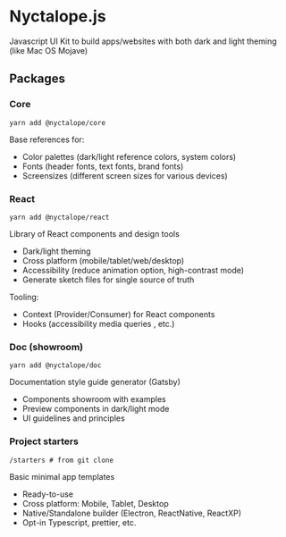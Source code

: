 # Nyctalope.js

Javascript UI Kit to build apps/websites with both dark and light theming (like Mac OS Mojave)

## Packages

### Core

```shell
yarn add @nyctalope/core
```

Base references for:

- Color palettes (dark/light reference colors, system colors)
- Fonts (header fonts, text fonts, brand fonts)
- Screensizes (different screen sizes for various devices)

### React

```shell
yarn add @nyctalope/react
```

Library of React components and design tools

- Dark/light theming
- Cross platform (mobile/tablet/web/desktop)
- Accessibility (reduce animation option, high-contrast mode)
- Generate sketch files for single source of truth

Tooling:

- Context (Provider/Consumer) for React components
- Hooks (accessibility media queries , etc.)

### Doc (showroom)

```shell
yarn add @nyctalope/doc
```

Documentation style guide generator (Gatsby)

- Components showroom with examples
- Preview components in dark/light mode
- UI guidelines and principles

### Project starters

```shell
/starters # from git clone
```

Basic minimal app templates

- Ready-to-use
- Cross platform: Mobile, Tablet, Desktop
- Native/Standalone builder (Electron, ReactNative, ReactXP)
- Opt-in Typescript, prettier, etc.
